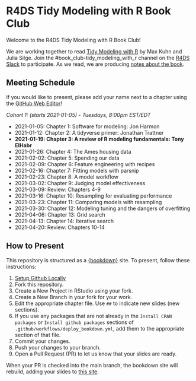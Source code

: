 # R4DS Tidy Modeling with R Book Club

Welcome to the R4DS Tidy Modeling with R Book Club!

We are working together to read [Tidy Modeling with R](https://www.tmwr.org/) by Max Kuhn and Julia Silge.
Join the #book_club-tidy_modeling_with_r channel on the [R4DS Slack](https://r4ds.io/join) to participate.
As we read, we are producing [notes about the book](https://r4ds.github.io/bookclub-tmwr/).

## Meeting Schedule

If you would like to present, please add your name next to a chapter using the [GitHub Web Editor](https://youtu.be/d41oc2OMAuI)!

*Cohort 1: (starts 2021-01-05) - Tuesdays, 8:00pm EST/EDT*

- 2021-01-05: Chapter 1: Software for modeling: Jon Harmon
- 2021-01-12: Chapter 2: A tidyverse primer: Jonathan Trattner
- **2021-01-19: Chapter 3: A review of R modeling fundamentals: Tony ElHabr**
- 2021-01-26: Chapter 4: The Ames housing data
- 2021-02-02: Chapter 5: Spending our data
- 2021-02-09: Chapter 6: Feature engineering with recipes
- 2021-02-16: Chapter 7: Fitting models with parsnip
- 2021-02-23: Chapter 8: A model workflow
- 2021-03-02: Chapter 9: Judging model effectiveness
- 2021-03-09: Review: Chapters 4-9
- 2021-03-16: Chapter 10: Resampling for evaluating performance
- 2021-03-23: Chapter 11: Comparing models with resampling
- 2021-03-30: Chapter 12: Modeling tuning and the dangers of overfitting
- 2021-04-06: Chapter 13: Grid search
- 2021-04-13: Chapter 14: Iterative search
- 2021-04-20: Review: Chapters 10-14

## How to Present

This repository is structured as a [{bookdown}](https://CRAN.R-project.org/package=bookdown) site.
To present, follow these instructions:

1. [Setup Github Locally](https://www.youtube.com/watch?v=hNUNPkoledI)
2. Fork this repository.
3. Create a New Project in RStudio using your fork.
4. Create a New Branch in your fork for your work.
5. Edit the appropriate chapter file. Use `##` to indicate new slides (new sections).
6. If you use any packages that are not already in the `Install CRAN packages` or `Install github packages` sections of `.github/workflows/deploy_bookdown.yml`, add them to the appropriate section of that file.
7. Commit your changes.
8. Push your changes to your branch.
9. Open a Pull Request (PR) to let us know that your slides are ready.

When your PR is checked into the main branch, the bookdown site will rebuild, adding your slides to [this site](https://r4ds.github.io/bookclub-tmwr/).
